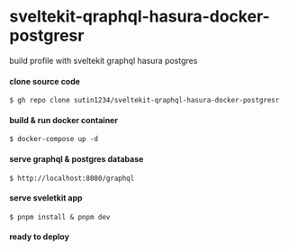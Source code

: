 # sveltekit-qraphql-hasura-docker-postgresr
build profile with sveltekit graphql hasura postgres

#### clone source code
`$ gh repo clone sutin1234/sveltekit-qraphql-hasura-docker-postgresr`

#### build & run docker container
`$ docker-compose up -d`

#### serve graphql & postgres database
`$ http://localhost:8080/graphql`

#### serve sveletkit app
`$ pnpm install & pnpm dev`

#### ready to deploy